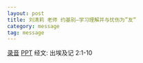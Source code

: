 ```yaml
---
layout: post
title: 刘清莉 老师 约基别—学习理解并与忧伤为”友”
category: message
tag: message
---
```


[录音](https://drive.google.com/file/d/1Pk4UtapddQkoP0dP2_O-LHGO-xvRLfck/view?usp=sharing) [PPT](https://drive.google.com/file/d/1s8ly8VEasWg3k5SUIRqstNOwo_k620TV/view?usp=sharing) 经文: 出埃及记 2:1-10
